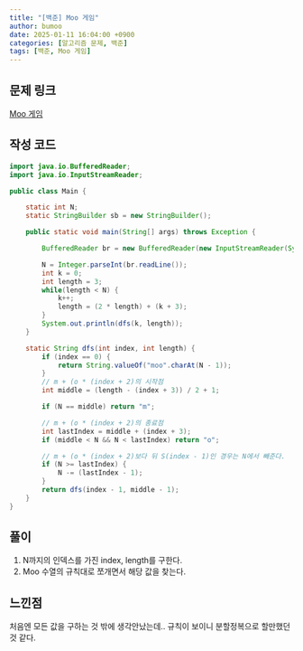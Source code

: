 ```yaml
---
title: "[백준] Moo 게임"
author: bumoo
date: 2025-01-11 16:04:00 +0900
categories: [알고리즘 문제, 백준]
tags: [백준, Moo 게임]
---
```


## 문제 링크

[Moo 게임](https://www.acmicpc.net/problem/5904)

## 작성 코드

```java
import java.io.BufferedReader;
import java.io.InputStreamReader;

public class Main {

    static int N;
    static StringBuilder sb = new StringBuilder();

    public static void main(String[] args) throws Exception {

        BufferedReader br = new BufferedReader(new InputStreamReader(System.in));

        N = Integer.parseInt(br.readLine());
        int k = 0;
        int length = 3;
        while(length < N) {
            k++;
            length = (2 * length) + (k + 3);
        }
        System.out.println(dfs(k, length));
    }

    static String dfs(int index, int length) {
        if (index == 0) {
            return String.valueOf("moo".charAt(N - 1));
        }
        // m + (o * (index + 2)의 시작점
        int middle = (length - (index + 3)) / 2 + 1;

        if (N == middle) return "m";

        // m + (o * (index + 2)의 종료점
        int lastIndex = middle + (index + 3);
        if (middle < N && N < lastIndex) return "o";

        // m + (o * (index + 2)보다 뒤 S(index - 1)인 경우는 N에서 빼준다.
        if (N >= lastIndex) {
            N -= (lastIndex - 1);
        }
        return dfs(index - 1, middle - 1);
    }
}
```

## 풀이
1. N까지의 인덱스를 가진 index, length를 구한다.
2. Moo 수열의 규칙대로 쪼개면서 해당 값을 찾는다.

## 느낀점
처음엔 모든 값을 구하는 것 밖에 생각안났는데.. 규칙이 보이니 분할정복으로 할만했던것 같다.

